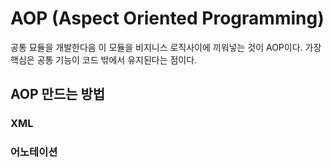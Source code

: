 # AOP (Aspect Oriented Programming)
공통 묘듈을 개발한다음 이 모듈을 비지니스 로직사이에 끼워넣는 것이 AOP이다.
가장 핵심은 공통 기능이 코드 밖에서 유지된다는 점이다.

## AOP 만드는 방법

### XML

### 어노테이션
